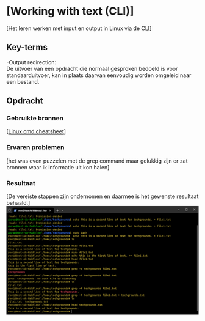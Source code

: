 # [Working with text (CLI)]

[Het leren werken met input en output in Linux via de CLI]

## Key-terms

-Output redirection:  
De uitvoer van een opdracht die normaal gesproken bedoeld is voor standaarduitvoer, kan in plaats daarvan eenvoudig worden omgeleid naar een bestand.

## Opdracht

### Gebruikte bronnen

[[Linux cmd cheatsheet](https://cheatography.com/davechild/cheat-sheets/linux-command-line/)]

### Ervaren problemen

[het was even puzzelen met de grep command maar gelukkig zijn er zat bronnen waar ik informatie uit kon halen]

### Resultaat

[De vereiste stappen zijn ondernomen en daarmee is het gewenste resultaat behaald.]
![schermafbeelding](/00_includes/WorkingWithTextCLI.png)

